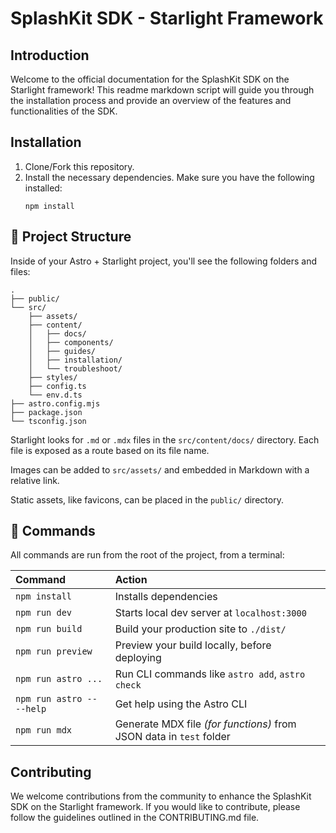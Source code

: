 # SplashKit SDK - Starlight Framework

## Introduction
Welcome to the official documentation for the SplashKit SDK on the Starlight framework! This readme markdown script will guide you through the installation process and provide an overview of the features and functionalities of the SDK.

## Installation
1. Clone/Fork this repository.
1. Install the necessary dependencies. Make sure you have the following installed:
    ```
    npm install
    ```
## 🚀 Project Structure

Inside of your Astro + Starlight project, you'll see the following folders and files:

```
.
├── public/
└── src/
    ├── assets/
    ├── content/
    │   ├── docs/
    │   ├── components/
    │   ├── guides/
    │   ├── installation/
    │   └── troubleshoot/
    ├── styles/
    ├── config.ts
    └── env.d.ts
├── astro.config.mjs
├── package.json
└── tsconfig.json
```

Starlight looks for `.md` or `.mdx` files in the `src/content/docs/` directory. Each file is exposed as a route based on its file name.

Images can be added to `src/assets/` and embedded in Markdown with a relative link.

Static assets, like favicons, can be placed in the `public/` directory.

## 🧞 Commands

All commands are run from the root of the project, from a terminal:

| Command                   | Action                                           |
| :------------------------ | :----------------------------------------------- |
| `npm install`             | Installs dependencies                            |
| `npm run dev`             | Starts local dev server at `localhost:3000`      |
| `npm run build`           | Build your production site to `./dist/`          |
| `npm run preview`         | Preview your build locally, before deploying     |
| `npm run astro ...`       | Run CLI commands like `astro add`, `astro check` |
| `npm run astro -- --help` | Get help using the Astro CLI                     |
| `npm run mdx`             | Generate MDX file *(for functions)* from JSON data in `test` folder                   |

## Contributing
We welcome contributions from the community to enhance the SplashKit SDK on the Starlight framework. If you would like to contribute, please follow the guidelines outlined in the CONTRIBUTING.md file.

